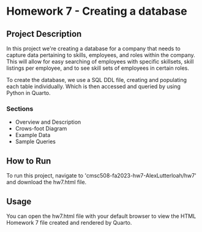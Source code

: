 # Homework 7 - Creating a database

## Project Description

In this project we're creating a database for a company that needs to capture data pertaining to skills, employees, and roles within the company. This will allow for easy searching of employees with specific skillsets, skill listings per employee, and to see skill sets of employees in certain roles.

To create the database, we use a SQL DDL file, creating and populating each table individually. Which is then accessed and queried by using Python in Quarto.

### Sections

-   Overview and Description
-   Crows-foot Diagram
-   Example Data
-   Sample Queries

## How to Run

To run this project, navigate to 'cmsc508-fa2023-hw7-AlexLutterloah/hw7' and download the hw7.html file.

## Usage

You can open the hw7.html file with your default browser to view the HTML Homework 7 file created and rendered by Quarto.
